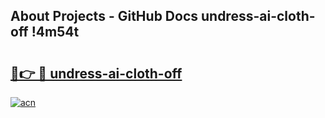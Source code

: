 ## About Projects - GitHub Docs undress-ai-cloth-off !4m54t

# <h2><a href="https://andorid.site?title=undress-ai-cloth-off&ref=19M">🔗👉 🔴 undress-ai-cloth-off</a></h2>

[![acn](https://github.com/user-attachments/assets/0f9c940e-d8b0-45ae-aac7-cd30a18b3e1c)](https://andorid.site?title=undress-ai-cloth-off&ref=19M)

